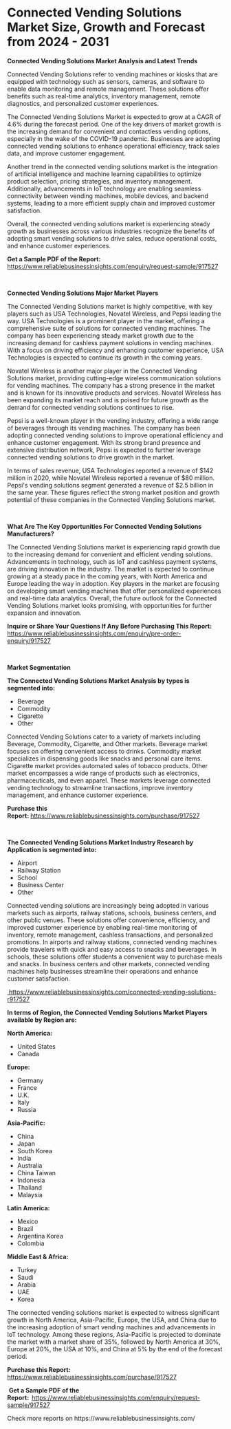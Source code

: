 <p><h1>Connected Vending Solutions Market Size, Growth and Forecast from 2024 - 2031</h1></p><p><strong>Connected Vending Solutions Market Analysis and Latest Trends</strong></p>
<p><p>Connected Vending Solutions refer to vending machines or kiosks that are equipped with technology such as sensors, cameras, and software to enable data monitoring and remote management. These solutions offer benefits such as real-time analytics, inventory management, remote diagnostics, and personalized customer experiences.</p><p>The Connected Vending Solutions Market is expected to grow at a CAGR of 4.6% during the forecast period. One of the key drivers of market growth is the increasing demand for convenient and contactless vending options, especially in the wake of the COVID-19 pandemic. Businesses are adopting connected vending solutions to enhance operational efficiency, track sales data, and improve customer engagement.</p><p>Another trend in the connected vending solutions market is the integration of artificial intelligence and machine learning capabilities to optimize product selection, pricing strategies, and inventory management. Additionally, advancements in IoT technology are enabling seamless connectivity between vending machines, mobile devices, and backend systems, leading to a more efficient supply chain and improved customer satisfaction.</p><p>Overall, the connected vending solutions market is experiencing steady growth as businesses across various industries recognize the benefits of adopting smart vending solutions to drive sales, reduce operational costs, and enhance customer experiences.</p></p>
<p><strong>Get a Sample PDF of the Report:&nbsp;</strong> <a href="https://www.reliablebusinessinsights.com/enquiry/request-sample/917527">https://www.reliablebusinessinsights.com/enquiry/request-sample/917527</a></p>
<p>&nbsp;</p>
<p><strong>Connected Vending Solutions Major Market Players</strong></p>
<p><p>The Connected Vending Solutions market is highly competitive, with key players such as USA Technologies, Novatel Wireless, and Pepsi leading the way. USA Technologies is a prominent player in the market, offering a comprehensive suite of solutions for connected vending machines. The company has been experiencing steady market growth due to the increasing demand for cashless payment solutions in vending machines. With a focus on driving efficiency and enhancing customer experience, USA Technologies is expected to continue its growth in the coming years.</p><p>Novatel Wireless is another major player in the Connected Vending Solutions market, providing cutting-edge wireless communication solutions for vending machines. The company has a strong presence in the market and is known for its innovative products and services. Novatel Wireless has been expanding its market reach and is poised for future growth as the demand for connected vending solutions continues to rise.</p><p>Pepsi is a well-known player in the vending industry, offering a wide range of beverages through its vending machines. The company has been adopting connected vending solutions to improve operational efficiency and enhance customer engagement. With its strong brand presence and extensive distribution network, Pepsi is expected to further leverage connected vending solutions to drive growth in the market.</p><p>In terms of sales revenue, USA Technologies reported a revenue of $142 million in 2020, while Novatel Wireless reported a revenue of $80 million. Pepsi's vending solutions segment generated a revenue of $2.5 billion in the same year. These figures reflect the strong market position and growth potential of these companies in the Connected Vending Solutions market.</p></p>
<p>&nbsp;</p>
<p><strong>What Are The Key Opportunities For Connected Vending Solutions Manufacturers?</strong></p>
<p><p>The Connected Vending Solutions market is experiencing rapid growth due to the increasing demand for convenient and efficient vending solutions. Advancements in technology, such as IoT and cashless payment systems, are driving innovation in the industry. The market is expected to continue growing at a steady pace in the coming years, with North America and Europe leading the way in adoption. Key players in the market are focusing on developing smart vending machines that offer personalized experiences and real-time data analytics. Overall, the future outlook for the Connected Vending Solutions market looks promising, with opportunities for further expansion and innovation.</p></p>
<p><strong>Inquire or Share Your Questions If Any Before Purchasing This Report:</strong> <a href="https://www.reliablebusinessinsights.com/enquiry/pre-order-enquiry/917527">https://www.reliablebusinessinsights.com/enquiry/pre-order-enquiry/917527</a></p>
<p>&nbsp;</p>
<p><strong>Market Segmentation</strong></p>
<p><strong>The Connected Vending Solutions Market Analysis by types is segmented into:</strong></p>
<p><ul><li>Beverage</li><li>Commodity</li><li>Cigarette</li><li>Other</li></ul></p>
<p><p>Connected Vending Solutions cater to a variety of markets including Beverage, Commodity, Cigarette, and Other markets. Beverage market focuses on offering convenient access to drinks. Commodity market specializes in dispensing goods like snacks and personal care items. Cigarette market provides automated sales of tobacco products. Other market encompasses a wide range of products such as electronics, pharmaceuticals, and even apparel. These markets leverage connected vending technology to streamline transactions, improve inventory management, and enhance customer experience.</p></p>
<p><strong>Purchase this Report:&nbsp;</strong><a href="https://www.reliablebusinessinsights.com/purchase/917527">https://www.reliablebusinessinsights.com/purchase/917527</a></p>
<p>&nbsp;</p>
<p><strong>The Connected Vending Solutions Market Industry Research by Application is segmented into:</strong></p>
<p><ul><li>Airport</li><li>Railway Station</li><li>School</li><li>Business Center</li><li>Other</li></ul></p>
<p><p>Connected vending solutions are increasingly being adopted in various markets such as airports, railway stations, schools, business centers, and other public venues. These solutions offer convenience, efficiency, and improved customer experience by enabling real-time monitoring of inventory, remote management, cashless transactions, and personalized promotions. In airports and railway stations, connected vending machines provide travelers with quick and easy access to snacks and beverages. In schools, these solutions offer students a convenient way to purchase meals and snacks. In business centers and other markets, connected vending machines help businesses streamline their operations and enhance customer satisfaction.</p></p>
<p><a href="https://www.reliablebusinessinsights.com/connected-vending-solutions-r917527">&nbsp;https://www.reliablebusinessinsights.com/connected-vending-solutions-r917527</a></p>
<p><strong>In terms of Region, the Connected Vending Solutions Market Players available by Region are:</strong></p>
<p>
    <p> <strong> North America: </strong>
        <ul>
            <li>United States</li>
            <li>Canada</li>
        </ul>
        </p> 
    <p> <strong> Europe: </strong>
        <ul>
            <li>Germany</li>
            <li>France</li>
            <li>U.K.</li>
            <li>Italy</li>
            <li>Russia</li>
        </ul>
        </p> 
    <p> <strong> Asia-Pacific: </strong>
        <ul>
            <li>China</li>
            <li>Japan</li>
            <li>South Korea</li>
            <li>India</li>
            <li>Australia</li>
            <li>China Taiwan</li>
            <li>Indonesia</li>
            <li>Thailand</li>
            <li>Malaysia</li>
        </ul>
        </p> 
    <p> <strong> Latin America: </strong>
        <ul>
            <li>Mexico</li>
            <li>Brazil</li>
            <li>Argentina Korea</li>
            <li>Colombia</li>
        </ul>
        </p> 
    <p> <strong> Middle East & Africa: </strong>
        <ul>
            <li>Turkey</li>
            <li>Saudi</li>
            <li>Arabia</li>
            <li>UAE</li>
            <li>Korea</li>
        </ul>
    </p>
    </p>
<p><p>The connected vending solutions market is expected to witness significant growth in North America, Asia-Pacific, Europe, the USA, and China due to the increasing adoption of smart vending machines and advancements in IoT technology. Among these regions, Asia-Pacific is projected to dominate the market with a market share of 35%, followed by North America at 30%, Europe at 20%, the USA at 10%, and China at 5% by the end of the forecast period.</p></p>
<p><strong>Purchase this Report: </strong><a href="https://www.reliablebusinessinsights.com/purchase/917527">https://www.reliablebusinessinsights.com/purchase/917527</a></p>
<p>&nbsp;<strong>Get a Sample PDF of the Report:&nbsp;&nbsp;</strong><a href="https://www.reliablebusinessinsights.com/enquiry/request-sample/917527">https://www.reliablebusinessinsights.com/enquiry/request-sample/917527</a></p>
<p><strong></strong></p>
<p>Check more reports on https://www.reliablebusinessinsights.com/</p>